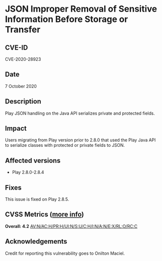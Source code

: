 # JSON Improper Removal of Sensitive Information Before Storage or Transfer

## CVE-ID

CVE-2020-28923

## Date

7 October 2020

## Description

Play JSON handling on the Java API serializes private and protected fields.

## Impact

Users migrating from Play version prior to 2.8.0 that used the Play Java API to serialize classes with protected or private fields to JSON. 

## Affected versions

- Play 2.8.0-2.8.4

## Fixes

This issue is fixed on Play 2.8.5. 

## CVSS Metrics ([more info](https://www.first.org/cvss/user-guide))

**Overall: 4.2**
[AV:N/AC:H/PR:H/UI:N/S:U/C:H/I:N/A:N/E:X/RL:O/RC:C](https://nvd.nist.gov/vuln-metrics/cvss/v3-calculator?vector=AV:N/AC:H/PR:H/UI:N/S:U/C:H/I:N/A:N/E:X/RL:O/RC:C&version=3.1)

## Acknowledgements

Credit for reporting this vulnerability goes to Onilton Maciel.

